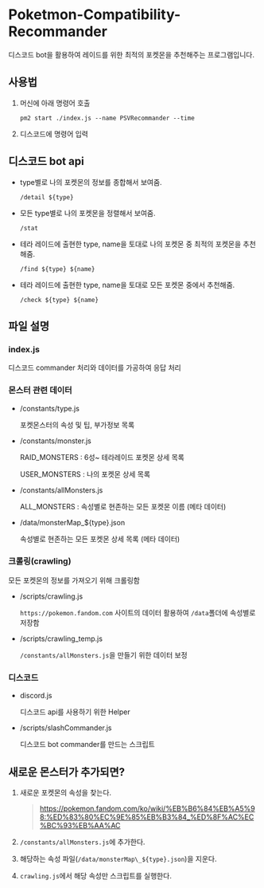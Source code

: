 # Poketmon-Compatibility-Recommander

디스코드 bot을 활용하여 레이드를 위한 최적의 포켓몬을 추천해주는 프로그램입니다.

## 사용법

1. 머신에 아래 명령어 호출

   `pm2 start ./index.js --name PSVRecommander --time`

2. 디스코드에 명령어 입력

## 디스코드 bot api

- type별로 나의 포켓몬의 정보를 종합해서 보여줌.

  `/detail ${type}`

- 모든 type별로 나의 포켓몬을 정렬해서 보여줌.

  `/stat`

- 테라 레이드에 출현한 type, name을 토대로 나의 포켓몬 중 최적의 포켓몬을 추천해줌.

  `/find ${type} ${name}`

- 테라 레이드에 출현한 type, name을 토대로 모든 포켓몬 중에서 추천해줌.

  `/check ${type} ${name}`

## 파일 설명

### index.js

디스코드 commander 처리와 데이터를 가공하여 응답 처리

### 몬스터 관련 데이터

- /constants/type.js

  포켓몬스터의 속성 및 팁, 부가정보 목록

- /constants/monster.js

  RAID_MONSTERS : 6성~ 테라레이드 포켓몬 상세 목록

  USER_MONSTERS : 나의 포켓몬 상세 목록

- /constants/allMonsters.js

  ALL_MONSTERS : 속성별로 현존하는 모든 포켓몬 이름 (메타 데이터)

- /data/monsterMap\_${type}.json

  속성별로 현존하는 모든 포켓몬 상세 목록 (메타 데이터)

### 크롤링(crawling)

모든 포켓몬의 정보를 가져오기 위해 크롤링함

- /scripts/crawling.js

  `https://pokemon.fandom.com` 사이트의 데이터 활용하여 `/data`폴더에 속성별로 저장함

- /scripts/crawling_temp.js

  `/constants/allMonsters.js`을 만들기 위한 데이터 보정

### 디스코드

- discord.js

  디스코드 api를 사용하기 위한 Helper

- /scripts/slashCommander.js

  디스코드 bot commander를 만드는 스크립트

## 새로운 몬스터가 추가되면?

1. 새로운 포켓몬의 속성을 찾는다.

   > https://pokemon.fandom.com/ko/wiki/%EB%B6%84%EB%A5%98:%ED%83%80%EC%9E%85%EB%B3%84_%ED%8F%AC%EC%BC%93%EB%AA%AC

2. `/constants/allMonsters.js`에 추가한다.

3. 해당하는 속성 파일(`/data/monsterMap\_${type}.json`)을 지운다.

4. `crawling.js`에서 해당 속성만 스크립트를 실행한다.
